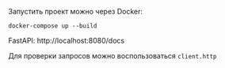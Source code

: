 Запустить проект можно через Docker:
```shell
docker-compose up --build
```
FastAPI: http://localhost:8080/docs

Для проверки запросов можно воспользоваться `client.http`
